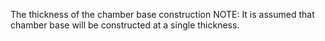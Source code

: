 ﻿The thickness of the chamber base construction
NOTE: It is assumed that chamber base will be constructed at a single thickness.
